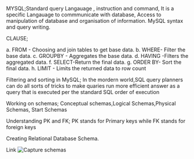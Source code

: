 MYSQL;Standard query Langauage , instruction and command, It is a specific Langauage to commmunicate with database,
Access to manipulation of database and organisation of information.
MySQL syntax and query writing.

CLAUSE;

a. FROM - Choosing and join tables to get base data.
b. WHERE- Filter the base data.
c. GROUPBY - Aggregates the base data.
d. HAVING -Filters the aggregated data.
f. SELECT-Return the final data.
g. ORDER BY- Sort the final data.
h. LIMIT - Limits the returned data to row count

Filtering and sorting in MySQL; In the mordern world,SQL query planners can do all sorts of tricks to make quaries run more efficient answer as a query that is executed per the standard SQL order of execution 

Working on schemas; Conceptual schemas,Logical Schemas,Physical Schemas, Start Schemas	

Understanding PK and FK; PK stands for Primary keys  while FK stands for foreign keys 

Creating Relational Database Schema.

Link
![Capture schemas](https://github.com/Nimotfash/MYSQL/assets/136696913/e8755a54-c33a-47d7-9062-14346c86ef1a)



